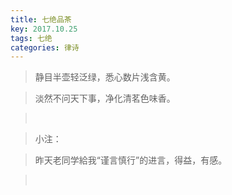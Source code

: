 ```yaml
---
title: 七绝品茶
key: 2017.10.25
tags: 七绝
categories: 律诗
---
```


<blockquote class="blockquote-center">静目半壶轻泛绿，悉心数片浅含黄。
</blockquote>
<blockquote class="blockquote-center">淡然不问天下事，净化清茗色味香。
</blockquote>
<blockquote class="blockquote-center"></br>
</blockquote>
<blockquote class="blockquote-center">小注：
</blockquote>
<blockquote class="blockquote-center">昨天老同学給我“谨言慎行”的进言，得益，有感。
</blockquote>
<blockquote class="blockquote-center"></br>
</blockquote>
